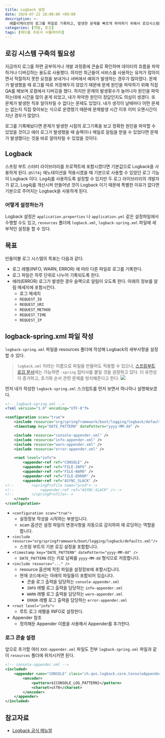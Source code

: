 ```yaml
---
title: Logback 설정
date: 2024-07-22 18:00:00 +09:00
description: >-
  애플리케이션의 로그를 파일로 기록하고, 발생한 문제를 빠르게 파악하기 위해서 로깅시스템을 구현하였습니다.
categories: [개발, 로깅]
tags: [메이플 주문서 시뮬레이터]
---
```


## 로깅 시스템 구축의 필요성
지금까지 로그를 하면 공부하거나 개발 과정중에 콘솔로 확인하며 데이터의 흐름을 파악하거나 디버깅하는 용도로 사용했다. 하지만 최근들어 서비스를 사용하는 유저가 많아지면서 적절하지 못한 요청을 보내거나 서버에서 예외가 발생하는 경우가 많아졌다. 문제가 발생했을 때 로그를 따로 저장해두지 않았기 때문에 문제 원인을 파악하기 위해 직접 QA를 해보며 로컬에서 디버깅을 했다. 하지만 문제의 발생횟수가 늘어나자 원인을 파악하는데에 시간을 많이 쏟게 되었고, 내가 파악한 원인이 정답인지도 의심이 생겼다. 또 문제가 발생한 직후 알아차릴 수 없다는 문제도 있었다. 내가 생각이 날때마다 어떤 문제는 없는지 직접 찾아보는 식으로 운영했기 때문에 문제발생 시간 이후 이미 오랜시간이 지난 경우가 많았다. 

로그를 기록해놨다면 문제가 발생한 시점의 로그기록을 보고 정확한 원인을 파악할 수 있었을 것이고 에러 로그가 발생했을 때 슬랙이나 메일로 알림을 받을 수 있었다면 문제가 발생했다는 것을 바로 알아차릴 수 있었을 것이다.

## Logback
스프링 부트 스타터 라이브러리를 프로젝트에 포함시켰다면 기본값으로 Logback을 사용하게 된다. `@Slf4j` 애노테이션을 적용시켰을 때 기본으로 사용할 수 있었던 로그 기능이 Logback 이다. Log4j를 사용하도록 설정할 수 있지만 두 로그 라이브러리의 개발자가 같고, Log4j를 개선시켜 만들어낸 것이 Logback 이기 때문에 특별한 이유가 없다면 기본으로 주어지는 Logback을 사용하게 된다.

### 어떻게 설정하는가
Logback 설정은 `application.properties` 나 `application.yml` 같은 설정파일에서 수행할 수도 있고, `resources` 폴더에 `logback.xml`, `logback-spring.xml` 파일에 세부적인 설정을 할 수 있다.

## 목표
만들어볼 로그 시스템의 목표는 다음과 같다.
- 로그 레벨(INFO, WARN, ERROR) 에 따라 다른 파일로 로그를 기록한다.
- 로그 파일은 하루 단위로 나누어 기록되도록 한다.
- 에러(ERROR) 로그가 발생한 경우 슬랙으로 알림이 오도록 한다. 아래의 정보를 알림 메세지에 포함시킨다.
  - 로그 메세지
  - `REQUEST_ID`
  - `REQUEST_URI`
  - `REQUEST_METHOD`
  - `REQUEST_TIME`
  - `REQUEST_IP`

## logback-spring.xml 파일 작성
`logback-spring.xml` 파일을 resources 폴더에 작성해 Logback의 세부사항을 설정할 수 있다. 

> `logback.xml` 이라는 이름으로 파일을 만들어도 적용할 수 있으나, [스프링부트 로깅 문서](https://docs.spring.io/spring-boot/reference/features/logging.html#features.logging.custom-log-configuration)에는 가능하면 `-spring` 접미사를 붙일 것을 권장하고 있다. 더 유연성이 증가하고, 초기화 순서 관련 문제를 방지해준다고 한다.
> ![](https://github.com/user-attachments/assets/9d8b3175-66e5-4192-89f5-c685ef8e614c)

먼저 내가 작성한 `logback-spring.xml` 스크립트를 먼저 보면서 하나하나 설명해보겠다.

```xml
<!-- logback-spring.xml -->
<?xml version="1.0" encoding="UTF-8"?>

<configuration scan="true">
    <include resource="org/springframework/boot/logging/logback/defaults.xml"/>
    <timestamp key="DATE_PATTERN" datePattern="yyyy-MM-dd" />

    <include resource="console-appender.xml" />
    <include resource="info-appender.xml" />
    <include resource="warn-appender.xml" />
    <include resource="error-appender.xml" />

    <root level="info">
        <appender-ref ref="CONSOLE" />
        <appender-ref ref="FILE-INFO" />
        <appender-ref ref="FILE-WARN" />
        <appender-ref ref="FILE-ERROR" />
        <appender-ref ref="ASYNC_SLACK" />
<!--        <springProfile name="prod">-->
<!--            <appender-ref ref="ASYNC-SLACK" />-->
<!--        </springProfile>-->
    </root>
</configuration>
```
- `<configuration scan="true">`
  - 설정정보 작성을 시작하는 부분입니다.
  - scan 옵션은 설정 파일의 변경사항을 자동으로 감지하여 재 로딩하는 역할을 합니다.
- `<include resource="org/springframework/boot/logging/logback/defaults.xml"/>`
  - 스프링 부트의 기본 로깅 설정을 포함합니다.
- `<timestamp key="DATE_PATTERN" datePattern="yyyy-MM-dd" />`
  - `DATE_PATTERN` 라는 키로 날짜를 `yyyy-MM-dd` 형식으로 저장합니다. 
- `<include resource="..." />`
  - resource 옵션에 적힌 파일을 설정정보에 포함시킵니다.
  - 현재 코드에서는 아래의 파일들이 포함되어 있습니다.
    - 콘솔 로그 출력을 담당하는 `console-appender.xml`
    - `INFO` 레벨 로그 출력을 담당하는 `info-appender.xml`
    - `WARN` 레벨 로그 출력을 담당하는 `warn-appender.xml`
    - `ERROR` 레벨 로그 출력을 담당하는 `error-appender.xml`
- `<root level="info">`
  - 루트 로그 레벨을 INFO로 설정한다.
- Appender 참조
  - 정의해둔 Appender 이름을 사용해서 Appender를 추가한다.

### 로그 콘솔 설정
앞으로 추가할 여러 `XXX-appender.xml` 파일도 전부 `logback-spring.xml` 파일과 같이 `resources` 폴더에 위치시키면 된다.
```xml
<!-- console-appender.xml -->
<included>
    <appender name="CONSOLE" class="ch.qos.logback.core.ConsoleAppender">
        <encoder>
            <pattern>${CONSOLE_LOG_PATTERN}</pattern>
            <charset>utf8</charset>
        </encoder>
    </appender>
</included>
```

## 참고자료
- [Logback 공식 메뉴얼](https://logback.qos.ch/manual/introduction.html)
